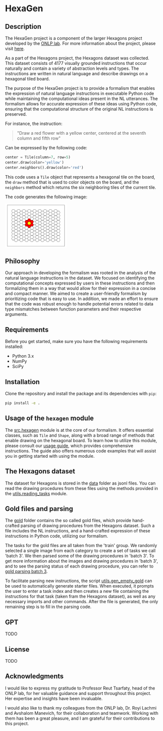 # HexaGen

## Description
The HexaGen project is a component of the larger Hexagons project developed by the [ONLP lab](https://nlp.biu.ac.il/~rtsarfaty/onlp).
For more information about the project, please visit [here](https://onlplab.github.io/Hexagons/).

As a part of the Hexagons project, the Hexagons dataset was collected. 
This dataset consists of 4177 visually grounded instructions that occur naturally and contain a variety of abstraction levels and types. 
The instructions are written in natural language and describe drawings on a hexagonal tiled board.

The purpose of the HexaGen project is to provide a formalism that enables the expression of natural language instructions in executable Python code while maintaining the computational ideas present in the NL utterances. The formalism allows for accurate expression of these ideas using Python code, ensuring that the computational structure of the original NL instructions is preserved.

For instance, the instruction:
>"Draw a red flower with a yellow center, centered at the seventh column and fifth row"

Can be expressed by the following code: 
```python
center = Tile(column=7, row=5)
center.draw(color='yellow')
center.neighbors().draw(color='red')
```
This code uses a `Tile` object that represents a hexagonal tile on the board, the `draw` method that is used to color objects on the board, and the `neighbors` method which returns the six neighboring tiles of the current tile.

The code generates the following image:

<img src="docs/board_examples/red_flower_yellow_center.png" alt="red flower with yellow center" width="40%" height="40%">

## Philosophy
Our approach in developing the formalism was rooted in the analysis of the natural language instructions in the dataset. 
We focused on identifying the computational concepts expressed by users in these instructions and then formalizing them in a way that would allow for their expression in a concise and compact manner. 
We aimed to create a user-friendly formalism by prioritizing code that is easy to use.
In addition, we made an effort to ensure that the code was robust enough to handle potential errors related to data type mismatches between function parameters and their respective arguments.

## Requirements

Before you get started, make sure you have the following requirements installed:

- Python 3.x
- NumPy
- SciPy

## Installation

Clone the repository and install the package and its dependencies with `pip`:

```bash
pip install -e .
```

## Usage of the `hexagen` module
The [src.hexagen](src/hexagen.py) module is at the core of our formalism. 
It offers essential classes, such as `Tile` and `Shape`, along with a broad range of methods that enable drawing on the hexagonal board. 
To learn how to utilize this module, please consult our [usage guide](docs/USAGE.md), which provides comprehensive instructions. 
The guide also offers numerous code examples that will assist you in getting started with using the module.

## The Hexagons dataset
The dataset for Hexagons is stored in the [data](data/) folder as jsonl files. 
You can read the drawing procedures from these files using the methods provided in the [utils.reading_tasks](utils/reading_tasks.py) module.

## Gold files and parsing
The [gold](gold/) folder contains the so called gold files, which provide hand-crafted parsing of drawing procedures from the Hexagons dataset. 
Such a file includes the NL instructions, and a hand-crafted expression of these instructions in Python code, utilizing our formalism.

The tasks for the gold files are all taken from the 'train' group.
We randomly selected a single image from each category to create a set of tasks we call 'batch 3'.
We then parsed some of the drawing procedures in 'batch 3'.
To get more information about the images and drawing procedures in 'batch 3', 
and to see the parsing status of each drawing procedure, you can refer to 
 [gold parsing batch 3](https://docs.google.com/spreadsheets/d/1l89uCMCstFsVayHpcf_xUxGgsJrxM_TwE9AsUOrGgaw/edit?usp=sharing).

To facilitate parsing new instructions, the script [utils.gen_empty_gold](utils/gen_empty_gold.py) can be used to automatically generate starter files. 
When executed, it prompts the user to enter a task index and then creates a new file containing the instructions for that task (taken fram the Hexagons dataset), 
as well as any necessary imports and other commands. After the file is generated, the only remaining step is to fill in the parsing code.

## GPT
TODO

## License
TODO

## Acknowledgments
I would like to express my gratitude to Professor Reut Tsarfaty, head of the ONLP lab, for her valuable guidance and support throughout this project. Her expertise and insights have been invaluable.

I would also like to thank my colleagues from the ONLP lab, Dr. Royi Lachmi and Avshalom Manevich, for their collaboration and teamwork. Working with them has been a great pleasure, and I am grateful for their contributions to this project.
